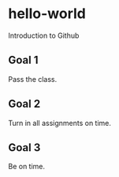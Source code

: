 # hello-world
Introduction to Github
## Goal 1
Pass the class.
## Goal 2
Turn in all assignments on time.
## Goal 3
Be on time.
